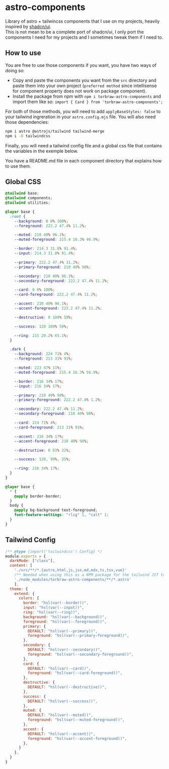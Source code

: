 # astro-components

Library of astro + tailwincss components that I use on my projects, heavily inspired by [shadcn/ui](https://ui.shadcn.com).  
This is not mean to be a complete port of shadcn/ui, I only port the components I need for my projects and I sometimes tweak them if I need to.

## How to use

You are free to use those components if you want, you have two ways of doing so:

- Copy and paste the components you want from the `src` directory and paste them into your own project (`preferred method` since intellisense for component property does not work on package component).
- Install the package from npm with `npm i torbraw-astro-components` and import them like so: `import { Card } from 'torbraw-astro-components';`

For both of those methods, you will need to add `applyBaseStyles: false` to your tailwind ingreration in your `astro.config.mjs` file. You will also need those dependencies:

```bash
npm i astro @astrojs/tailwind tailwind-merge
npm i -D tailwindcss
```

Finally, you will need a tailwind config file and a global css file that contains the variables in the exemple below.

You have a README.md file in each component directory that explains how to use them.

## Global CSS

```css
@tailwind base;
@tailwind components;
@tailwind utilities;

@layer base {
  :root {
    --background: 0 0% 100%;
    --foreground: 222.2 47.4% 11.2%;

    --muted: 210 40% 96.1%;
    --muted-foreground: 215.4 16.3% 46.9%;

    --border: 214.3 31.8% 91.4%;
    --input: 214.3 31.8% 91.4%;

    --primary: 222.2 47.4% 11.2%;
    --primary-foreground: 210 40% 98%;

    --secondary: 210 40% 96.1%;
    --secondary-foreground: 222.2 47.4% 11.2%;

    --card: 0 0% 100%;
    --card-foreground: 222.2 47.4% 11.2%;

    --accent: 210 40% 96.1%;
    --accent-foreground: 222.2 47.4% 11.2%;

    --destructive: 0 100% 50%;

    --success: 120 100% 50%;

    --ring: 215 20.2% 65.1%;
  }

  .dark {
    --background: 224 71% 4%;
    --foreground: 213 31% 91%;

    --muted: 223 47% 11%;
    --muted-foreground: 215.4 16.3% 56.9%;

    --border: 216 34% 17%;
    --input: 216 34% 17%;

    --primary: 210 40% 98%;
    --primary-foreground: 222.2 47.4% 1.2%;

    --secondary: 222.2 47.4% 11.2%;
    --secondary-foreground: 210 40% 98%;

    --card: 224 71% 4%;
    --card-foreground: 213 31% 91%;

    --accent: 216 34% 17%;
    --accent-foreground: 210 40% 98%;

    --destructive: 0 63% 31%;

    --success: 120, 90%, 35%;

    --ring: 216 34% 17%;
  }
}

@layer base {
  * {
    @apply border-border;
  }
  body {
    @apply bg-background text-foreground;
    font-feature-settings: "rlig" 1, "calt" 1;
  }
}
```

## Tailwind Config

```js
/** @type {import('tailwindcss').Config} */
module.exports = {
  darkMode: ["class"],
  content: [
    './src/**/*.{astro,html,js,jsx,md,mdx,ts,tsx,vue}'
    /** Needed when using this as a NPM package for the tailwind JIT to work */
    './node_modules/torbraw-astro-components/**/*.astro'
    ],
  theme: {
    extend: {
      colors: {
        border: "hsl(var(--border))",
        input: "hsl(var(--input))",
        ring: "hsl(var(--ring))",
        background: "hsl(var(--background))",
        foreground: "hsl(var(--foreground))",
        primary: {
          DEFAULT: "hsl(var(--primary))",
          foreground: "hsl(var(--primary-foreground))",
        },
        secondary: {
          DEFAULT: "hsl(var(--secondary))",
          foreground: "hsl(var(--secondary-foreground))",
        },
        card: {
          DEFAULT: "hsl(var(--card))",
          foreground: "hsl(var(--card-foreground))",
        },
        destructive: {
          DEFAULT: "hsl(var(--destructive))",
        },
        success: {
          DEFAULT: "hsl(var(--success))",
        },
        muted: {
          DEFAULT: "hsl(var(--muted))",
          foreground: "hsl(var(--muted-foreground))",
        },
        accent: {
          DEFAULT: "hsl(var(--accent))",
          foreground: "hsl(var(--accent-foreground))",
        },
      }
    },
  }
}
```
